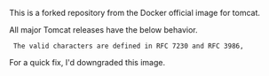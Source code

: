 This is a forked repository from the Docker official image for tomcat. 

All major Tomcat releases have the below behavior.

     The valid characters are defined in RFC 7230 and RFC 3986,

For a quick fix, I'd downgraded this image.
